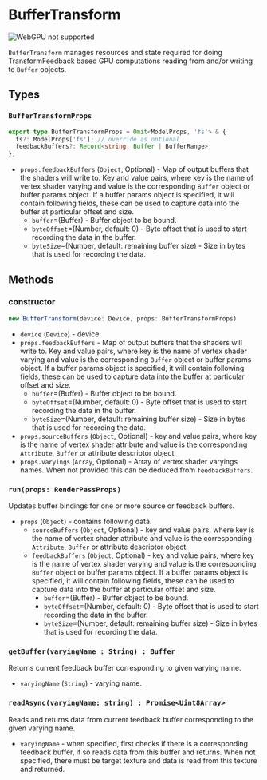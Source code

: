 # BufferTransform

![WebGPU not supported](https://img.shields.io/badge/webgpu-no-red.svg?style=flat-square")

`BufferTransform` manages resources and state required for doing TransformFeedback based GPU computations reading from and/or writing to `Buffer` objects. 


## Types

### `BufferTransformProps`

```ts
export type BufferTransformProps = Omit<ModelProps, 'fs'> & {
  fs?: ModelProps['fs']; // override as optional
  feedbackBuffers?: Record<string, Buffer | BufferRange>;
};
```

- `props.feedbackBuffers` (`Object`, Optional) - Map of output buffers that the shaders will write to. Key and value pairs, where key is the name of vertex shader varying and value is the corresponding `Buffer` object or buffer params object. If a buffer params object is specified, it will contain following fields, these can be used to capture data into the buffer at particular offset and size.
    - `buffer`=(Buffer) - Buffer object to be bound.
    - `byteOffset`=(Number, default: 0) - Byte offset that is used to start recording the data in the buffer.
    - `byteSize`=(Number, default: remaining buffer size) - Size in bytes that is used for recording the data.
  
## Methods

### constructor

```ts
new BufferTransform(device: Device, props: BufferTransformProps)
```

- `device` (`Device`) - device
- `props.feedbackBuffers` - Map of output buffers that the shaders will write to. Key and value pairs, where key is the name of vertex shader varying and value is the corresponding `Buffer` object or buffer params object. If a buffer params object is specified, it will contain following fields, these can be used to capture data into the buffer at particular offset and size.
  - `buffer`=(Buffer) - Buffer object to be bound.
  - `byteOffset`=(Number, default: 0) - Byte offset that is used to start recording the data in the buffer.
  - `byteSize`=(Number, default: remaining buffer size) - Size in bytes that is used for recording the data.
- `props.sourceBuffers` (`Object`, Optional) - key and value pairs, where key is the name of vertex shader attribute and value is the corresponding `Attribute`, `Buffer` or attribute descriptor object.
- `props.varyings` (`Array`, Optional) - Array of vertex shader varyings names. When not provided this can be deduced from `feedbackBuffers`.


### `run(props: RenderPassProps)`

Updates buffer bindings for one or more source or feedback buffers.

- `props` (`Object`) - contains following data.
  - `sourceBuffers` (`Object`, Optional) - key and value pairs, where key is the name of vertex shader attribute and value is the corresponding `Attribute`, `Buffer` or attribute descriptor object.
  - `feedbackBuffers` (`Object`, Optional) - key and value pairs, where key is the name of vertex shader varying and value is the corresponding `Buffer` object or buffer params object. If a buffer params object is specified, it will contain following fields, these can be used to capture data into the buffer at particular offset and size.
    - `buffer`=(Buffer) - Buffer object to be bound.
    - `byteOffset`=(Number, default: 0) - Byte offset that is used to start recording the data in the buffer.
    - `byteSize`=(Number, default: remaining buffer size) - Size in bytes that is used for recording the data.

### `getBuffer(varyingName : String) : Buffer`

Returns current feedback buffer corresponding to given varying name.

- `varyingName` (`String`) - varying name.

### `readAsync(varyingName: string) : Promise<Uint8Array>`

Reads and returns data from current feedback buffer corresponding to the given varying name.

- `varyingName` - when specified, first checks if there is a corresponding feedback buffer, if so reads data from this buffer and returns. When not specified, there must be target texture and data is read from this texture and returned.

